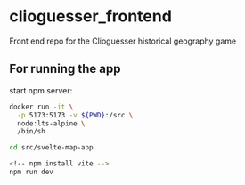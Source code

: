 # clioguesser_frontend
Front end repo for the Clioguesser historical geography game

## For running the app
start npm server:

```bash
docker run -it \
  -p 5173:5173 -v ${PWD}:/src \
  node:lts-alpine \
  /bin/sh

cd src/svelte-map-app

<!-- npm install vite -->
npm run dev
```

